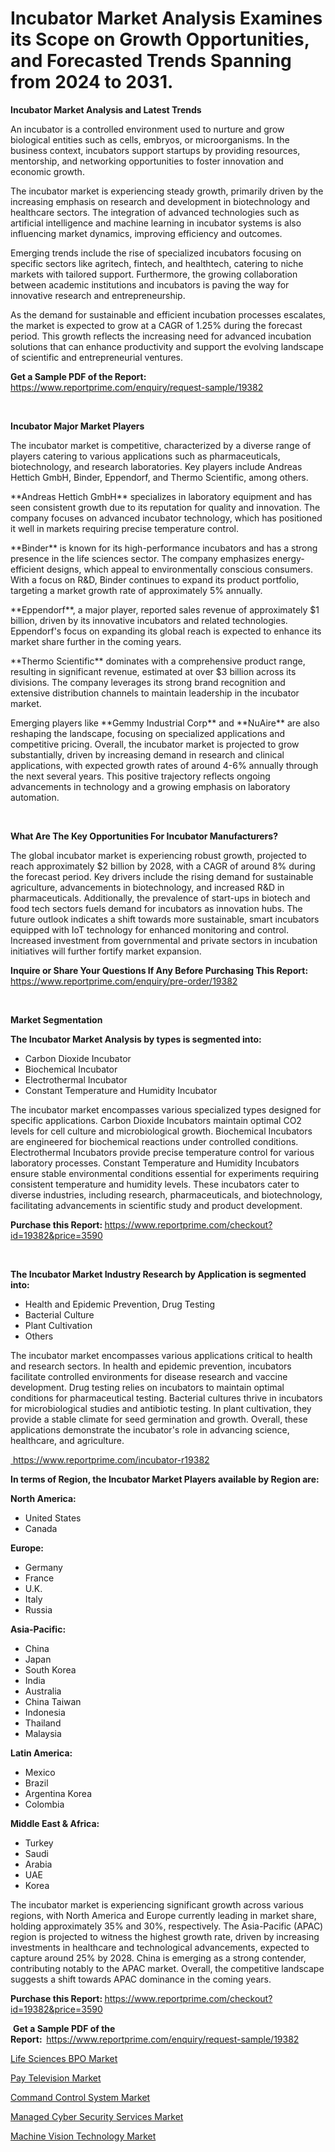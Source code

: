 <p><h1>Incubator Market Analysis Examines its Scope on Growth Opportunities, and Forecasted Trends Spanning from 2024 to 2031.</h1></p><p><strong>Incubator Market Analysis and Latest Trends</strong></p>
<p><p>An incubator is a controlled environment used to nurture and grow biological entities such as cells, embryos, or microorganisms. In the business context, incubators support startups by providing resources, mentorship, and networking opportunities to foster innovation and economic growth.</p><p>The incubator market is experiencing steady growth, primarily driven by the increasing emphasis on research and development in biotechnology and healthcare sectors. The integration of advanced technologies such as artificial intelligence and machine learning in incubator systems is also influencing market dynamics, improving efficiency and outcomes. </p><p>Emerging trends include the rise of specialized incubators focusing on specific sectors like agritech, fintech, and healthtech, catering to niche markets with tailored support. Furthermore, the growing collaboration between academic institutions and incubators is paving the way for innovative research and entrepreneurship. </p><p>As the demand for sustainable and efficient incubation processes escalates, the market is expected to grow at a CAGR of 1.25% during the forecast period. This growth reflects the increasing need for advanced incubation solutions that can enhance productivity and support the evolving landscape of scientific and entrepreneurial ventures.</p></p>
<p><strong>Get a Sample PDF of the Report:&nbsp;</strong> <a href="https://www.reportprime.com/enquiry/request-sample/19382?utm_campaign=1126&utm_medium=2&utm_source=Github&utm_content=ia&utm_term=23112024&utm_id=incubator">https://www.reportprime.com/enquiry/request-sample/19382</a></p>
<p>&nbsp;</p>
<p><strong>Incubator Major Market Players</strong></p>
<p><p>The incubator market is competitive, characterized by a diverse range of players catering to various applications such as pharmaceuticals, biotechnology, and research laboratories. Key players include Andreas Hettich GmbH, Binder, Eppendorf, and Thermo Scientific, among others.</p><p>**Andreas Hettich GmbH** specializes in laboratory equipment and has seen consistent growth due to its reputation for quality and innovation. The company focuses on advanced incubator technology, which has positioned it well in markets requiring precise temperature control.</p><p>**Binder** is known for its high-performance incubators and has a strong presence in the life sciences sector. The company emphasizes energy-efficient designs, which appeal to environmentally conscious consumers. With a focus on R&D, Binder continues to expand its product portfolio, targeting a market growth rate of approximately 5% annually.</p><p>**Eppendorf**, a major player, reported sales revenue of approximately $1 billion, driven by its innovative incubators and related technologies. Eppendorf's focus on expanding its global reach is expected to enhance its market share further in the coming years.</p><p>**Thermo Scientific** dominates with a comprehensive product range, resulting in significant revenue, estimated at over $3 billion across its divisions. The company leverages its strong brand recognition and extensive distribution channels to maintain leadership in the incubator market. </p><p>Emerging players like **Gemmy Industrial Corp** and **NuAire** are also reshaping the landscape, focusing on specialized applications and competitive pricing. Overall, the incubator market is projected to grow substantially, driven by increasing demand in research and clinical applications, with expected growth rates of around 4-6% annually through the next several years. This positive trajectory reflects ongoing advancements in technology and a growing emphasis on laboratory automation.</p></p>
<p>&nbsp;</p>
<p><strong>What Are The Key Opportunities For Incubator Manufacturers?</strong></p>
<p><p>The global incubator market is experiencing robust growth, projected to reach approximately $2 billion by 2028, with a CAGR of around 8% during the forecast period. Key drivers include the rising demand for sustainable agriculture, advancements in biotechnology, and increased R&D in pharmaceuticals. Additionally, the prevalence of start-ups in biotech and food tech sectors fuels demand for incubators as innovation hubs. The future outlook indicates a shift towards more sustainable, smart incubators equipped with IoT technology for enhanced monitoring and control. Increased investment from governmental and private sectors in incubation initiatives will further fortify market expansion.</p></p>
<p><strong>Inquire or Share Your Questions If Any Before Purchasing This Report:</strong> <a href="https://www.reportprime.com/enquiry/pre-order/19382?utm_campaign=1126&utm_medium=2&utm_source=Github&utm_content=ia&utm_term=23112024&utm_id=incubator">https://www.reportprime.com/enquiry/pre-order/19382</a></p>
<p>&nbsp;</p>
<p><strong>Market Segmentation</strong></p>
<p><strong>The Incubator Market Analysis by types is segmented into:</strong></p>
<p><ul><li>Carbon Dioxide Incubator</li><li>Biochemical Incubator</li><li>Electrothermal Incubator</li><li>Constant Temperature and Humidity Incubator</li></ul></p>
<p><p>The incubator market encompasses various specialized types designed for specific applications. Carbon Dioxide Incubators maintain optimal CO2 levels for cell culture and microbiological growth. Biochemical Incubators are engineered for biochemical reactions under controlled conditions. Electrothermal Incubators provide precise temperature control for various laboratory processes. Constant Temperature and Humidity Incubators ensure stable environmental conditions essential for experiments requiring consistent temperature and humidity levels. These incubators cater to diverse industries, including research, pharmaceuticals, and biotechnology, facilitating advancements in scientific study and product development.</p></p>
<p><strong>Purchase this Report:&nbsp;</strong><a href="https://www.reportprime.com/checkout?id=19382&price=3590&utm_campaign=1126&utm_medium=2&utm_source=Github&utm_content=ia&utm_term=23112024&utm_id=incubator">https://www.reportprime.com/checkout?id=19382&price=3590</a></p>
<p>&nbsp;</p>
<p><strong>The Incubator Market Industry Research by Application is segmented into:</strong></p>
<p><ul><li>Health and Epidemic Prevention, Drug Testing</li><li>Bacterial Culture</li><li>Plant Cultivation</li><li>Others</li></ul></p>
<p><p>The incubator market encompasses various applications critical to health and research sectors. In health and epidemic prevention, incubators facilitate controlled environments for disease research and vaccine development. Drug testing relies on incubators to maintain optimal conditions for pharmaceutical testing. Bacterial cultures thrive in incubators for microbiological studies and antibiotic testing. In plant cultivation, they provide a stable climate for seed germination and growth. Overall, these applications demonstrate the incubator's role in advancing science, healthcare, and agriculture.</p></p>
<p><a href="https://www.reportprime.com/incubator-r19382?utm_campaign=1126&utm_medium=2&utm_source=Github&utm_content=ia&utm_term=23112024&utm_id=incubator">&nbsp;https://www.reportprime.com/incubator-r19382</a></p>
<p><strong>In terms of Region, the Incubator Market Players available by Region are:</strong></p>
<p>
    <p> <strong> North America: </strong>
        <ul>
            <li>United States</li>
            <li>Canada</li>
        </ul>
        </p> 
    <p> <strong> Europe: </strong>
        <ul>
            <li>Germany</li>
            <li>France</li>
            <li>U.K.</li>
            <li>Italy</li>
            <li>Russia</li>
        </ul>
        </p> 
    <p> <strong> Asia-Pacific: </strong>
        <ul>
            <li>China</li>
            <li>Japan</li>
            <li>South Korea</li>
            <li>India</li>
            <li>Australia</li>
            <li>China Taiwan</li>
            <li>Indonesia</li>
            <li>Thailand</li>
            <li>Malaysia</li>
        </ul>
        </p> 
    <p> <strong> Latin America: </strong>
        <ul>
            <li>Mexico</li>
            <li>Brazil</li>
            <li>Argentina Korea</li>
            <li>Colombia</li>
        </ul>
        </p> 
    <p> <strong> Middle East & Africa: </strong>
        <ul>
            <li>Turkey</li>
            <li>Saudi</li>
            <li>Arabia</li>
            <li>UAE</li>
            <li>Korea</li>
        </ul>
    </p>
    </p>
<p><p>The incubator market is experiencing significant growth across various regions, with North America and Europe currently leading in market share, holding approximately 35% and 30%, respectively. The Asia-Pacific (APAC) region is projected to witness the highest growth rate, driven by increasing investments in healthcare and technological advancements, expected to capture around 25% by 2028. China is emerging as a strong contender, contributing notably to the APAC market. Overall, the competitive landscape suggests a shift towards APAC dominance in the coming years.</p></p>
<p><strong>Purchase this Report: </strong><a href="https://www.reportprime.com/checkout?id=19382&price=3590&utm_campaign=1126&utm_medium=2&utm_source=Github&utm_content=ia&utm_term=23112024&utm_id=incubator">https://www.reportprime.com/checkout?id=19382&price=3590</a></p>
<p>&nbsp;<strong>Get a Sample PDF of the Report:&nbsp;&nbsp;</strong><a href="https://www.reportprime.com/enquiry/request-sample/19382?utm_campaign=1126&utm_medium=2&utm_source=Github&utm_content=ia&utm_term=23112024&utm_id=incubator">https://www.reportprime.com/enquiry/request-sample/19382</a></p>
<p><strong></strong></p>
<p><p><a href="https://www.linkedin.com/pulse/life-sciences-bpo-market-size-forecasted-105-cagr-from-2024-wesxe?utm_campaign=1126&utm_medium=2&utm_source=Github&utm_content=ia&utm_term=23112024&utm_id=incubator">Life Sciences BPO Market</a></p><p><a href="https://issuu.com/reportprime-2/docs/pay-television-market-size-2030.ppt_9d7b0c52f9a368?utm_campaign=1126&utm_medium=2&utm_source=Github&utm_content=ia&utm_term=23112024&utm_id=incubator">Pay Television Market</a></p><p><a href="https://issuu.com/reportprime-2/docs/command-control-system-market-size-_190689dd6dc5ab?utm_campaign=1126&utm_medium=2&utm_source=Github&utm_content=ia&utm_term=23112024&utm_id=incubator">Command Control System Market</a></p><p><a href="https://www.linkedin.com/pulse/global-managed-cyber-security-services-market-landscape-dqpte?utm_campaign=1126&utm_medium=2&utm_source=Github&utm_content=ia&utm_term=23112024&utm_id=incubator">Managed Cyber Security Services Market</a></p><p><a href="https://www.linkedin.com/pulse/insightful-machine-vision-technology-market-size-expected-ntnse?utm_campaign=1126&utm_medium=2&utm_source=Github&utm_content=ia&utm_term=23112024&utm_id=incubator">Machine Vision Technology Market</a></p></p>